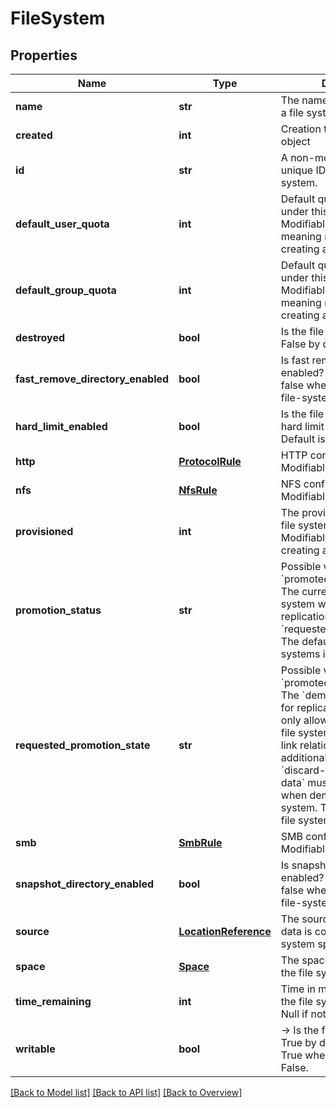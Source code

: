 # FileSystem

## Properties
Name | Type | Description | Notes
------------ | ------------- | ------------- | -------------
**name** | **str** | The name of the object (e.g., a file system or snapshot). | [optional] 
**created** | **int** | Creation timestamp of the object | [optional] 
**id** | **str** | A non-modifiable, globally unique ID chosen by the system. | [optional] 
**default_user_quota** | **int** | Default quota for a user under this file system. Modifiable. Default is 0, meaning no quota, when creating a new file-system. | [optional] 
**default_group_quota** | **int** | Default quota for a group under this file system. Modifiable. Default is 0, meaning no quota, when creating a new file-system. | [optional] 
**destroyed** | **bool** | Is the file system destroyed? False by default. Modifiable. | [optional] 
**fast_remove_directory_enabled** | **bool** | Is fast remove directory enabled? Modifiable. Default false when creating a new file-system. | [optional] 
**hard_limit_enabled** | **bool** | Is the file system&#39;s size a hard limit quota. Modifiable. Default is false. | [optional] 
**http** | [**ProtocolRule**](ProtocolRule.md) | HTTP configuration. Modifiable. | [optional] 
**nfs** | [**NfsRule**](NfsRule.md) | NFS configuration. Modifiable. | [optional] 
**provisioned** | **int** | The provisioned size of the file system in bytes. Modifiable. Default is 0 when creating a new file-system. | [optional] 
**promotion_status** | **str** | Possible values are &#x60;promoted&#x60; and &#x60;demoted&#x60;. The current status of the file system with respect to replication. Changes via &#x60;requested_promotion_state&#x60;. The default for new file systems is &#x60;promoted&#x60;. | [optional] 
**requested_promotion_state** | **str** | Possible values are &#x60;promoted&#x60; and &#x60;demoted&#x60;. The &#x60;demoted&#x60; state is used for replication targets and is only allowed to be set if the file system is in a replica-link relationship. The additional query param &#x60;discard-non-snapshotted-data&#x60; must be set to &#x60;true&#x60; when demoting a file system. The default for new file systems is &#x60;promoted&#x60;. | [optional] 
**smb** | [**SmbRule**](SmbRule.md) | SMB configuration. Modifiable. | [optional] 
**snapshot_directory_enabled** | **bool** | Is snapshot directory enabled? Modifiable. Default false when creating a new file-system. | [optional] 
**source** | [**LocationReference**](LocationReference.md) | The source snapshot whose data is copied to the file system specified. | [optional] 
**space** | [**Space**](Space.md) | The space specification of the file system. | [optional] 
**time_remaining** | **int** | Time in milliseconds before the file system is eradicated. Null if not destroyed. | [optional] 
**writable** | **bool** | -&gt; Is the file system writable? True by default. Cannot be True when &#x60;promoted&#x60; is False. | [optional] 

[[Back to Model list]](index.md#documentation-for-models) [[Back to API list]](index.md#endpoint-properties) [[Back to Overview]](index.md)


